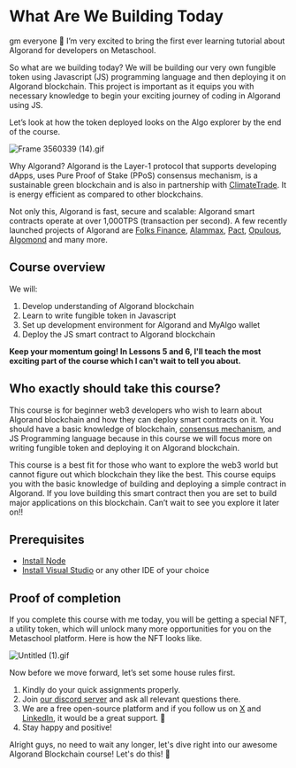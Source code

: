 # What Are We Building Today

gm everyone 🔆 I’m very excited to bring the first ever learning tutorial about Algorand for developers on Metaschool.

So what are we building today? We will be building our very own fungible token using Javascript (JS) programming language and then deploying it on Algorand blockchain. This project is important as it equips you with necessary knowledge to begin your exciting journey of coding in Algorand using JS.

Let’s look at how the token deployed looks on the Algo explorer by the end of the course.

![Frame 3560339 (14).gif](https://github.com/0xmetaschool/Learning-Projects/blob/main/assests_for_all/assests-for-algorand/1_1%20What%20Are%20We%20Building%20Today/Frame_3560339_(14).gif?raw=true)

Why Algorand? Algorand is the Layer-1 protocol that supports developing dApps, uses Pure Proof of Stake (PPoS) consensus mechanism, is a sustainable green blockchain and is also in partnership with [ClimateTrade](https://climatetrade.com/). It is energy efficient as compared to other blockchains.

Not only this, Algorand is fast, secure and scalable: Algorand smart contracts operate at over 1,000TPS (transaction per second). A few recently launched projects of Algorand are [Folks Finance](https://folks.finance/), [Alammax](https://www.alammex.com/), [Pact](https://www.pact.fi/), [Opulous](https://opulous.org/), [Algomond](https://www.algomond.com/#/) and many more.

## Course overview

We will:

1. Develop understanding of Algorand blockchain
2. Learn to write fungible token in Javascript
3. Set up development environment for Algorand and MyAlgo wallet
4. Deploy the JS smart contract to Algorand blockchain

**Keep your momentum going! In Lessons 5 and 6, I'll teach the most exciting part of the course which I can't wait to tell you about.**

## Who exactly should take this course?

This course is for beginner web3 developers who wish to learn about Algorand blockchain and how they can deploy smart contracts on it. You should have a basic knowledge of blockchain, [consensus mechanism](https://metaschool.so/articles/consensus-mechanism-meaning/), and JS Programming language because in this course we will focus more on writing fungible token and deploying it on Algorand blockchain.

This course is a best fit for those who want to explore the web3 world but cannot figure out which blockchain they like the best. This course equips you with the basic knowledge of building and deploying a simple contract in Algorand. If you love building this smart contract then you are set to build major applications on this blockchain. Can’t wait to see you explore it later on!!

## Prerequisites

- [Install Node](https://nodejs.org/en/download)
- [Install Visual Studio](https://code.visualstudio.com/download) or any other IDE of your choice

## Proof of completion

If you complete this course with me today, you will be getting a special NFT, a utility token, which will unlock many more opportunities for you on the Metaschool platform. Here is how the NFT looks like.

![Untitled (1).gif](https://github.com/0xmetaschool/Learning-Projects/blob/main/assests_for_all/assests-for-algorand/1_1%20What%20Are%20We%20Building%20Today/Untitled_(1).gif?raw=true)


Now before we move forward, let’s set some house rules first.
1. Kindly do your quick assignments properly.
2. Join [our discord server](https://discord.gg/vbVMUwXWgc) and ask all relevant questions there.
3. We are a free open-source platform and if you follow us on [X](https://bit.ly/fung-algo-twitter) and [LinkedIn](https://bit.ly/fung-algo-linkedin), it would be a great support.  🫣
4. Stay happy and positive!


Alright guys, no need to wait any longer, let's dive right into our awesome Algorand Blockchain course! Let's do this! 🙌